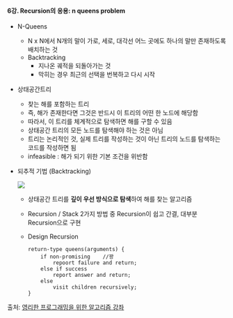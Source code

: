 #### **6강. Recursion의 응용: n queens problem**

- N-Queens

  - N x N에서 N개의 말이 가로, 세로, 대각선 어느 곳에도 하나의 말만 존재하도록 배치하는 것
  - Backtracking
    - 지나온 궤적을 되돌아가는 것
    - 막히는 경우 최근의 선택을 번복하고 다시 시작

- 상태공간트리

  - 찾는 해를 포함하는 트리
  - 즉, 해가 존재한다면 그것은 반드시 이 트리의 어떤 한 노드에 해당함
  - 따라서, 이 트리를 체계적으로 탐색하면 해를 구할 수 있음
  - 상태공간 트리의 모든 노드를 탐색해야 하는 것은 아님
  - 트리는 논리적인 것, 실제 트리를 작성하는 것이 아닌 트리의 노드를 탐색하는 코드를 작성하면 됨
  - infeasible : 해가 되기 위한 기본 조건을 위반함

- 되추적 기법 (Backtracking)

  <img src="https://user-images.githubusercontent.com/42233535/54444136-76bf9400-4785-11e9-9017-a6122106cc5d.png">

  - 상태공간 트리를 **깊이 우선 방식으로 탐색**하여 해를 찾는 알고리즘

  - Recursion / Stack 2가지 방법 중 Recursion이 쉽고 간결, 대부분 Recursion으로 구현

  - Design Recursion

    ``````pseudocode
    return-type queens(arguments) {
        if non-promising	//꽝
        	repoort failure and return;
        else if success
        	report answer and return;
        else
        	visit children recursively;
    }
    ``````

    

    



출처: [영리한 프로그래밍을 위한 알고리즘 강좌](https://www.inflearn.com/course/%EC%95%8C%EA%B3%A0%EB%A6%AC%EC%A6%98-%EA%B0%95%EC%A2%8C/)